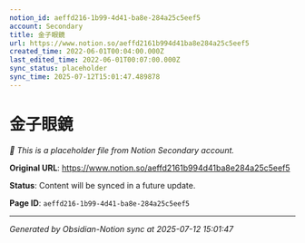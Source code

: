 ```yaml
---
notion_id: aeffd216-1b99-4d41-ba8e-284a25c5eef5
account: Secondary
title: 金子眼鏡
url: https://www.notion.so/aeffd2161b994d41ba8e284a25c5eef5
created_time: 2022-06-01T00:04:00.000Z
last_edited_time: 2022-06-01T00:07:00.000Z
sync_status: placeholder
sync_time: 2025-07-12T15:01:47.489878
---
```


# 金子眼鏡

*🔄 This is a placeholder file from Notion Secondary account.*

**Original URL**: https://www.notion.so/aeffd2161b994d41ba8e284a25c5eef5

**Status**: Content will be synced in a future update.

**Page ID**: `aeffd216-1b99-4d41-ba8e-284a25c5eef5`

---

*Generated by Obsidian-Notion sync at 2025-07-12 15:01:47*
